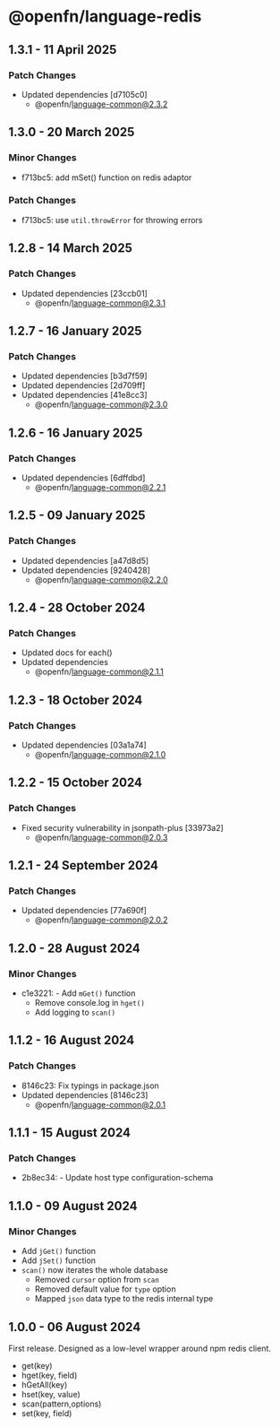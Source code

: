 # @openfn/language-redis

## 1.3.1 - 11 April 2025

### Patch Changes

* Updated dependencies \[d7105c0]
  * @openfn/language-common@2.3.2

## 1.3.0 - 20 March 2025

### Minor Changes

* f713bc5: add mSet() function on redis adaptor

### Patch Changes

* f713bc5: use `util.throwError` for throwing errors

## 1.2.8 - 14 March 2025

### Patch Changes

* Updated dependencies \[23ccb01]
  * @openfn/language-common@2.3.1

## 1.2.7 - 16 January 2025

### Patch Changes

* Updated dependencies \[b3d7f59]
* Updated dependencies \[2d709ff]
* Updated dependencies \[41e8cc3]
  * @openfn/language-common@2.3.0

## 1.2.6 - 16 January 2025

### Patch Changes

* Updated dependencies \[6dffdbd]
  * @openfn/language-common@2.2.1

## 1.2.5 - 09 January 2025

### Patch Changes

* Updated dependencies \[a47d8d5]
* Updated dependencies \[9240428]
  * @openfn/language-common@2.2.0

## 1.2.4 - 28 October 2024

### Patch Changes

* Updated docs for each()
* Updated dependencies
  * @openfn/language-common@2.1.1

## 1.2.3 - 18 October 2024

### Patch Changes

* Updated dependencies \[03a1a74]
  * @openfn/language-common@2.1.0

## 1.2.2 - 15 October 2024

### Patch Changes

* Fixed security vulnerability in jsonpath-plus \[33973a2]
  * @openfn/language-common@2.0.3

## 1.2.1 - 24 September 2024

### Patch Changes

* Updated dependencies \[77a690f]
  * @openfn/language-common@2.0.2

## 1.2.0 - 28 August 2024

### Minor Changes

* c1e3221: - Add `mGet()` function
  * Remove console.log in `hget()`
  * Add logging to `scan()`

## 1.1.2 - 16 August 2024

### Patch Changes

* 8146c23: Fix typings in package.json
* Updated dependencies \[8146c23]
  * @openfn/language-common@2.0.1

## 1.1.1 - 15 August 2024

### Patch Changes

* 2b8ec34: - Update host type configuration-schema

## 1.1.0 - 09 August 2024

### Minor Changes

* Add `jGet()` function
* Add `jSet()` function
* `scan()` now iterates the whole database
  * Removed `cursor` option from `scan`
  * Removed default value for `type` option
  * Mapped `json` data type to the redis internal type

## 1.0.0 - 06 August 2024

First release. Designed as a low-level wrapper around npm redis client.

* get(key)
* hget(key, field)
* hGetAll(key)
* hset(key, value)
* scan(pattern,options)
* set(key, field)
